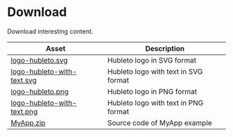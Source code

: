 # Download

Download interesting content.

| Asset                                                              | Description                          |
| ------------------------------------------------------------------ | ------------------------------------ |
| [logo-hubleto.svg](downloads/logo-hubleto.svg)                     | Hubleto logo in SVG format           |
| [logo-hubleto-with-text.svg](downloads/logo-hubleto-with-text.svg) | Hubleto logo with text in SVG format |
| [logo-hubleto.png](downloads/logo-hubleto.png)                     | Hubleto logo in PNG format           |
| [logo-hubleto-with-text.png](downloads/logo-hubleto-with-text.png) | Hubleto logo with text in PNG format |
| [MyApp.zip](downloads/MyApp.zip)                                   | Source code of MyApp example         |
